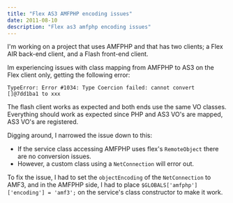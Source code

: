 ```yaml
---
title: "Flex AS3 AMFPHP encoding issues"
date: 2011-08-10
description: "Flex as3 amfphp encoding issues"
---
```

I'm working on a project that uses AMFPHP and that has two clients; a Flex AIR back-end client, and a Flash front-end client.

Im experiencing issues with class mapping from AMFPHP to AS3 on the Flex client only, getting the following error:

    TypeError: Error #1034: Type Coercion failed: cannot convert []@7dd1ba1 to xxx

The flash client works as expected and both ends use the same VO classes. Everything should work as expected since PHP and AS3 VO's are mapped, AS3 VO's are registered. 

Digging around, I narrowed the issue down to this:

 - If the service class accessing AMFPHP uses flex's `RemoteObject` there are no conversion issues.
 - However, a custom class using a `NetConnection` will error out.

To fix the issue, I had to set the `objectEncoding` of the `NetConnection` to AMF3, and in the AMFPHP side, I had to place `$GLOBALS['amfphp']['encoding'] = 'amf3';` on the service's class constructor to make it work.
